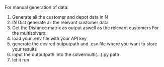 For manual generation of data:
1. Generate all the customer and depot data in N
2. IN Dist generate all the relevant customer data
3. Get the Distance matrix as output aswell as the relevant customers
For the multisolvers:
1. load your .env file with your API key
2. generate the desired outputpath and .csv file where you want to store your results
3. input the outputpath into the solvermulti(...).py path
4. let it run
